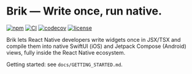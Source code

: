 # Brik — Write once, run native.

[![npm](https://img.shields.io/npm/v/@brik/react-native)](https://www.npmjs.com/package/@brik/react-native) [![CI](https://github.com/brikjs/brik/actions/workflows/ci.yml/badge.svg)](https://github.com/brikjs/brik/actions/workflows/ci.yml) [![codecov](https://img.shields.io/badge/codecov-pending-blue)](https://codecov.io/) [![license](https://img.shields.io/badge/license-MIT-green)](./LICENSE)

Brik lets React Native developers write widgets once in JSX/TSX and compile them into native SwiftUI (iOS) and Jetpack Compose (Android) views, fully inside the React Native ecosystem.

Getting started: see `docs/GETTING_STARTED.md`.




